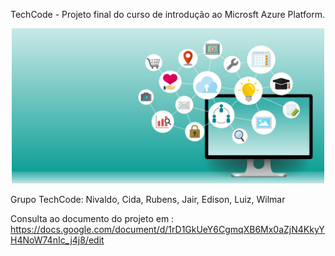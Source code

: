 TechCode - Projeto final do curso de introdução ao Microsft Azure Platform.

<p align="center">
  <img width="500" src="img/banner-techcode.jpg">
</p>

Grupo TechCode:
Nivaldo, 
Cida, 
Rubens, 
Jair, 
Edison, 
Luiz,
Wilmar

Consulta ao documento do projeto em : https://docs.google.com/document/d/1rD1GkUeY6CgmqXB6Mx0aZjN4KkyYH4NoW74nIc_j4j8/edit
